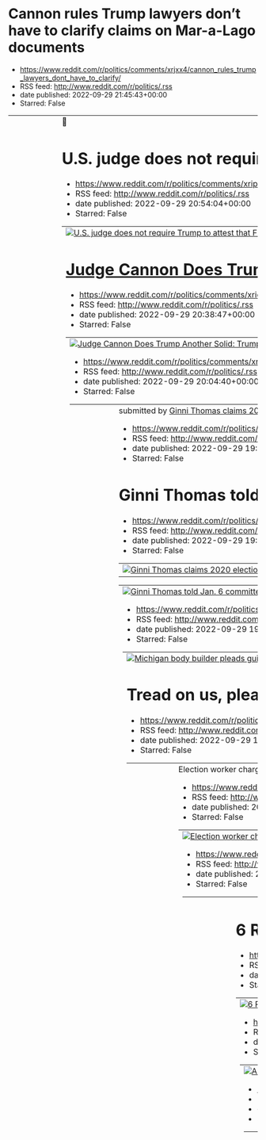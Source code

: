 # Cannon rules Trump lawyers don’t have to clarify claims on Mar-a-Lago documents
 - https://www.reddit.com/r/politics/comments/xrjxx4/cannon_rules_trump_lawyers_dont_have_to_clarify/
 - RSS feed: http://www.reddit.com/r/politics/.rss
 - date published: 2022-09-29 21:45:43+00:00
 - Starred: False

<table> <tr><td> <a href="https://www.reddit.com/r/politics/comments/xrjxx4/cannon_rules_trump_lawyers_dont_have_to_clarify/"> <img alt="Cannon rules Trump lawyers don’t have to clarify claims on Mar-a-Lago documents" src="https://external-preview.redd.it/yq70ktQcns-Bt4OJi26tAOoP3BSIsuyyawNn9pTeSII.jpg?width=640&amp;crop=smart&amp;auto=webp&amp;s=d6cd0b13cd194a2388068d497b022931d284d313" title="Cannon rules Trump lawyers don’t have to clarify claims on Mar-a-Lago documents" /> </a> </td><td> &#3

# U.S. judge does not require Trump to attest that FBI's list of seized records is accurate
 - https://www.reddit.com/r/politics/comments/xripun/us_judge_does_not_require_trump_to_attest_that/
 - RSS feed: http://www.reddit.com/r/politics/.rss
 - date published: 2022-09-29 20:54:04+00:00
 - Starred: False

<table> <tr><td> <a href="https://www.reddit.com/r/politics/comments/xripun/us_judge_does_not_require_trump_to_attest_that/"> <img alt="U.S. judge does not require Trump to attest that FBI's list of seized records is accurate" src="https://external-preview.redd.it/Wp72yIKUYFtfKrN50JS6Vmk_JxiPYm_EezEk_1LR3_Q.jpg?width=640&amp;crop=smart&amp;auto=webp&amp;s=c10c2f1d28bc2c534354f2133d9b8738d595a090" title="U.S. judge does not require Trump to attest that FBI's list of seized records is accurate" />

# Judge Cannon Does Trump Another Solid: Trump will no longer have to say whether he really believes that the FBI planted evidence.
 - https://www.reddit.com/r/politics/comments/xrid4o/judge_cannon_does_trump_another_solid_trump_will/
 - RSS feed: http://www.reddit.com/r/politics/.rss
 - date published: 2022-09-29 20:38:47+00:00
 - Starred: False

<table> <tr><td> <a href="https://www.reddit.com/r/politics/comments/xrid4o/judge_cannon_does_trump_another_solid_trump_will/"> <img alt="Judge Cannon Does Trump Another Solid: Trump will no longer have to say whether he really believes that the FBI planted evidence." src="https://external-preview.redd.it/FhFJLHDyekWe2jhMy0Ey7HGAoNdc1VwFLw-Q3ENPwRg.jpg?width=640&amp;crop=smart&amp;auto=webp&amp;s=bcdbfe408b6f3fb22f22736880d4f14729e99772" title="Judge Cannon Does Trump Another Solid: Trump will n

# Biden says U.S. will never recognize Russian claims on Ukraine
 - https://www.reddit.com/r/politics/comments/xrhkio/biden_says_us_will_never_recognize_russian_claims/
 - RSS feed: http://www.reddit.com/r/politics/.rss
 - date published: 2022-09-29 20:04:40+00:00
 - Starred: False

<table> <tr><td> <a href="https://www.reddit.com/r/politics/comments/xrhkio/biden_says_us_will_never_recognize_russian_claims/"> <img alt="Biden says U.S. will never recognize Russian claims on Ukraine" src="https://external-preview.redd.it/i3b1uxwOvWl8SOwbp8yAC_7WbRQ74kyX4KmGGDLcYNc.jpg?width=640&amp;crop=smart&amp;auto=webp&amp;s=05633f3cc777c15c9a3f5537955241b7bb1f9cf3" title="Biden says U.S. will never recognize Russian claims on Ukraine" /> </a> </td><td> &#32; submitted by &#32; <a href="h

# Ginni Thomas claims 2020 election was stolen in meeting with House Jan. 6 committee
 - https://www.reddit.com/r/politics/comments/xrh8uj/ginni_thomas_claims_2020_election_was_stolen_in/
 - RSS feed: http://www.reddit.com/r/politics/.rss
 - date published: 2022-09-29 19:50:51+00:00
 - Starred: False

<table> <tr><td> <a href="https://www.reddit.com/r/politics/comments/xrh8uj/ginni_thomas_claims_2020_election_was_stolen_in/"> <img alt="Ginni Thomas claims 2020 election was stolen in meeting with House Jan. 6 committee" src="https://external-preview.redd.it/fo-txRw3CXUI4Gqo_QicwdVPrRPx_-cKwaA76h8_7sk.jpg?width=640&amp;crop=smart&amp;auto=webp&amp;s=3f3e738f898b023ee64eaeb5affb6f70c35932a4" title="Ginni Thomas claims 2020 election was stolen in meeting with House Jan. 6 committee" /> </a> </td>

# Ginni Thomas told Jan. 6 committee she still believes the election was stolen, chair says
 - https://www.reddit.com/r/politics/comments/xrgo6k/ginni_thomas_told_jan_6_committee_she_still/
 - RSS feed: http://www.reddit.com/r/politics/.rss
 - date published: 2022-09-29 19:27:11+00:00
 - Starred: False

<table> <tr><td> <a href="https://www.reddit.com/r/politics/comments/xrgo6k/ginni_thomas_told_jan_6_committee_she_still/"> <img alt="Ginni Thomas told Jan. 6 committee she still believes the election was stolen, chair says" src="https://external-preview.redd.it/TkWEweMh3V6cfIvClQWan0pGHzLdNtNDvPefXysYFcY.jpg?width=640&amp;crop=smart&amp;auto=webp&amp;s=ddea0d8b077ec24fdfa656863bed07823557cb80" title="Ginni Thomas told Jan. 6 committee she still believes the election was stolen, chair says" /> </

# Michigan body builder pleads guilty to assaulting officers during Jan. 6 insurrection
 - https://www.reddit.com/r/politics/comments/xrg449/michigan_body_builder_pleads_guilty_to_assaulting/
 - RSS feed: http://www.reddit.com/r/politics/.rss
 - date published: 2022-09-29 19:04:16+00:00
 - Starred: False

<table> <tr><td> <a href="https://www.reddit.com/r/politics/comments/xrg449/michigan_body_builder_pleads_guilty_to_assaulting/"> <img alt="Michigan body builder pleads guilty to assaulting officers during Jan. 6 insurrection" src="https://external-preview.redd.it/hEMcoXFt7wdiUCv3PRSJgJVt8wsbGxbJQSjCpQUwoaA.jpg?width=320&amp;crop=smart&amp;auto=webp&amp;s=358c26ca8781c30f042cedc01cdeeb53950170c4" title="Michigan body builder pleads guilty to assaulting officers during Jan. 6 insurrection" /> </a>

# Tread on us, please. Florida needs a new socialism-friendly slogan after Hurricane Ian
 - https://www.reddit.com/r/politics/comments/xrfb8r/tread_on_us_please_florida_needs_a_new/
 - RSS feed: http://www.reddit.com/r/politics/.rss
 - date published: 2022-09-29 18:31:20+00:00
 - Starred: False

<table> <tr><td> <a href="https://www.reddit.com/r/politics/comments/xrfb8r/tread_on_us_please_florida_needs_a_new/"> <img alt="Tread on us, please. Florida needs a new socialism-friendly slogan after Hurricane Ian" src="https://external-preview.redd.it/s_GblZi8h-BhJYjZfmKyZxGnBt6qVjHeljf3E8KDoGw.jpg?width=640&amp;crop=smart&amp;auto=webp&amp;s=8f3452a2451db2e0ed2362e9626ad14cad50523e" title="Tread on us, please. Florida needs a new socialism-friendly slogan after Hurricane Ian" /> </a> </td><td

# Election worker charged with crimes tied to Aug. 2 primary after being caught sticking USB flash drive into poll book
 - https://www.reddit.com/r/politics/comments/xrf710/election_worker_charged_with_crimes_tied_to_aug_2/
 - RSS feed: http://www.reddit.com/r/politics/.rss
 - date published: 2022-09-29 18:26:44+00:00
 - Starred: False

<table> <tr><td> <a href="https://www.reddit.com/r/politics/comments/xrf710/election_worker_charged_with_crimes_tied_to_aug_2/"> <img alt="Election worker charged with crimes tied to Aug. 2 primary after being caught sticking USB flash drive into poll book" src="https://external-preview.redd.it/JdU9pNqDupOYHHuQd26ZMFsS78mzkRUbUMosdVOQiFA.jpg?width=640&amp;crop=smart&amp;auto=webp&amp;s=caab9dd3e54ba7eec344590d48e33c56a4377040" title="Election worker charged with crimes tied to Aug. 2 primary aft

# Thousands of Virginia students walk out in protest at governor’s trans proposals
 - https://www.reddit.com/r/politics/comments/xrerur/thousands_of_virginia_students_walk_out_in/
 - RSS feed: http://www.reddit.com/r/politics/.rss
 - date published: 2022-09-29 18:09:57+00:00
 - Starred: False

<table> <tr><td> <a href="https://www.reddit.com/r/politics/comments/xrerur/thousands_of_virginia_students_walk_out_in/"> <img alt="Thousands of Virginia students walk out in protest at governor’s trans proposals" src="https://external-preview.redd.it/lXA5AJksbAi4hMwpYd6prjJAUWTATHeDmRdsyPNYtj8.jpg?width=640&amp;crop=smart&amp;auto=webp&amp;s=6371492b482358bf1b76fb1fa962d22cdf6ea3d5" title="Thousands of Virginia students walk out in protest at governor’s trans proposals" /> </a> </td><td> &#32; 

# 6 Republican states are suing the Biden administration over student loan relief calling it 'economically unwise and downright unfair'
 - https://www.reddit.com/r/politics/comments/xre6n7/6_republican_states_are_suing_the_biden/
 - RSS feed: http://www.reddit.com/r/politics/.rss
 - date published: 2022-09-29 17:46:25+00:00
 - Starred: False

<table> <tr><td> <a href="https://www.reddit.com/r/politics/comments/xre6n7/6_republican_states_are_suing_the_biden/"> <img alt="6 Republican states are suing the Biden administration over student loan relief calling it 'economically unwise and downright unfair'" src="https://external-preview.redd.it/JHVbY_RWmjmzTSUIH1FmZiT-pUeRIDOxo4U_EueM_0E.jpg?width=640&amp;crop=smart&amp;auto=webp&amp;s=237ab3415445862186620f2d38d20e251a02615e" title="6 Republican states are suing the Biden administration o

# As Hurricane Ian ravages Florida, don't forget: Ron DeSantis leads the GOP war on green energy
 - https://www.reddit.com/r/politics/comments/xrddsr/as_hurricane_ian_ravages_florida_dont_forget_ron/
 - RSS feed: http://www.reddit.com/r/politics/.rss
 - date published: 2022-09-29 17:14:08+00:00
 - Starred: False

<table> <tr><td> <a href="https://www.reddit.com/r/politics/comments/xrddsr/as_hurricane_ian_ravages_florida_dont_forget_ron/"> <img alt="As Hurricane Ian ravages Florida, don't forget: Ron DeSantis leads the GOP war on green energy" src="https://external-preview.redd.it/tE1IVHmIAERLlC0cdCO1q6wWCSVaK5RvrFkU-YIY7hY.jpg?width=640&amp;crop=smart&amp;auto=webp&amp;s=4db465f84f5904f2bf8a27937800194345fa829a" title="As Hurricane Ian ravages Florida, don't forget: Ron DeSantis leads the GOP war on gree

# Virginia Thomas appears for interview with Jan. 6 panel
 - https://www.reddit.com/r/politics/comments/xrch1h/virginia_thomas_appears_for_interview_with_jan_6/
 - RSS feed: http://www.reddit.com/r/politics/.rss
 - date published: 2022-09-29 16:37:48+00:00
 - Starred: False

<table> <tr><td> <a href="https://www.reddit.com/r/politics/comments/xrch1h/virginia_thomas_appears_for_interview_with_jan_6/"> <img alt="Virginia Thomas appears for interview with Jan. 6 panel" src="https://external-preview.redd.it/qq6VyKLhiHhH6WKqiu2x3-40dKVu-uw_PW9qe7CP568.jpg?width=640&amp;crop=smart&amp;auto=webp&amp;s=043a1ed7a36dcba0b35f2b98bb430953452dd596" title="Virginia Thomas appears for interview with Jan. 6 panel" /> </a> </td><td> &#32; submitted by &#32; <a href="https://www.redd

# Wife of Supreme Court justice meets with U.S. Capitol riot committee
 - https://www.reddit.com/r/politics/comments/xrbxe3/wife_of_supreme_court_justice_meets_with_us/
 - RSS feed: http://www.reddit.com/r/politics/.rss
 - date published: 2022-09-29 16:15:55+00:00
 - Starred: False

<table> <tr><td> <a href="https://www.reddit.com/r/politics/comments/xrbxe3/wife_of_supreme_court_justice_meets_with_us/"> <img alt="Wife of Supreme Court justice meets with U.S. Capitol riot committee" src="https://external-preview.redd.it/yn0p3SVcVsPyXGHTkA34V5DbzguxbLJ-pXtLAbvWK4k.jpg?width=640&amp;crop=smart&amp;auto=webp&amp;s=c88b657bc1d9c677f50e6e76166285ca16849370" title="Wife of Supreme Court justice meets with U.S. Capitol riot committee" /> </a> </td><td> &#32; submitted by &#32; <a h

# GOP states sue Biden administration over student loan plan
 - https://www.reddit.com/r/politics/comments/xrbwfu/gop_states_sue_biden_administration_over_student/
 - RSS feed: http://www.reddit.com/r/politics/.rss
 - date published: 2022-09-29 16:14:56+00:00
 - Starred: False

<table> <tr><td> <a href="https://www.reddit.com/r/politics/comments/xrbwfu/gop_states_sue_biden_administration_over_student/"> <img alt="GOP states sue Biden administration over student loan plan" src="https://external-preview.redd.it/mUWr9UKCAIKI10TRXCMJdTrLWGKMz8ooxoh2clr2JBg.jpg?width=640&amp;crop=smart&amp;auto=webp&amp;s=9f9eb4c7b83fa263e551c45792cd7297a51b1d5c" title="GOP states sue Biden administration over student loan plan" /> </a> </td><td> &#32; submitted by &#32; <a href="https://ww

# Marjorie Taylor Greene calls Biden a ‘mob boss’ for helping Ukraine resist Putin’s invasion
 - https://www.reddit.com/r/politics/comments/xrazkn/marjorie_taylor_greene_calls_biden_a_mob_boss_for/
 - RSS feed: http://www.reddit.com/r/politics/.rss
 - date published: 2022-09-29 15:37:55+00:00
 - Starred: False

<table> <tr><td> <a href="https://www.reddit.com/r/politics/comments/xrazkn/marjorie_taylor_greene_calls_biden_a_mob_boss_for/"> <img alt="Marjorie Taylor Greene calls Biden a ‘mob boss’ for helping Ukraine resist Putin’s invasion" src="https://external-preview.redd.it/iXqqfd4n5WQOJUsSup41KqGI5bWUVW5L17IBnuvDX4w.jpg?width=640&amp;crop=smart&amp;auto=webp&amp;s=5b41b21825b09fb45a560f6408831730c86e9375" title="Marjorie Taylor Greene calls Biden a ‘mob boss’ for helping Ukraine resist Putin’s invas

# Ginni Thomas, wife of Supreme Court justice, to testify before Jan. 6 panel Thursday
 - https://www.reddit.com/r/politics/comments/xraz26/ginni_thomas_wife_of_supreme_court_justice_to/
 - RSS feed: http://www.reddit.com/r/politics/.rss
 - date published: 2022-09-29 15:37:17+00:00
 - Starred: False

<table> <tr><td> <a href="https://www.reddit.com/r/politics/comments/xraz26/ginni_thomas_wife_of_supreme_court_justice_to/"> <img alt="Ginni Thomas, wife of Supreme Court justice, to testify before Jan. 6 panel Thursday" src="https://external-preview.redd.it/CPdlcHgprXV6AaAi3F2EMv51eCJcVYpmZyomUAiNftE.jpg?width=640&amp;crop=smart&amp;auto=webp&amp;s=a57dbd4e4f91a361d032654059b6cc115aed929e" title="Ginni Thomas, wife of Supreme Court justice, to testify before Jan. 6 panel Thursday" /> </a> </td>

# Bus of senior citizens pursued on Cape Cod by National Guard member who thought they were migrants
 - https://www.reddit.com/r/politics/comments/xrat5z/bus_of_senior_citizens_pursued_on_cape_cod_by/
 - RSS feed: http://www.reddit.com/r/politics/.rss
 - date published: 2022-09-29 15:30:38+00:00
 - Starred: False

<table> <tr><td> <a href="https://www.reddit.com/r/politics/comments/xrat5z/bus_of_senior_citizens_pursued_on_cape_cod_by/"> <img alt="Bus of senior citizens pursued on Cape Cod by National Guard member who thought they were migrants" src="https://external-preview.redd.it/kXMkc9YS-u3NFnpLc1mJ1qRDm14GMsghxrnlIqz9dO0.jpg?width=640&amp;crop=smart&amp;auto=webp&amp;s=fc250eaf0fdaa29a7184be9bc175887c5af8121b" title="Bus of senior citizens pursued on Cape Cod by National Guard member who thought they 

# Massachusetts lawmakers urge Buttigieg to investigate DeSantis migrant flights
 - https://www.reddit.com/r/politics/comments/xrag7a/massachusetts_lawmakers_urge_buttigieg_to/
 - RSS feed: http://www.reddit.com/r/politics/.rss
 - date published: 2022-09-29 15:16:30+00:00
 - Starred: False

<table> <tr><td> <a href="https://www.reddit.com/r/politics/comments/xrag7a/massachusetts_lawmakers_urge_buttigieg_to/"> <img alt="Massachusetts lawmakers urge Buttigieg to investigate DeSantis migrant flights" src="https://external-preview.redd.it/N0LNTJwHwfBDA-uiGQxn9HwBdqQUzu27c16k5JhnCDg.jpg?width=640&amp;crop=smart&amp;auto=webp&amp;s=43096145b2a02a9fd248d154846c291a1a57ea63" title="Massachusetts lawmakers urge Buttigieg to investigate DeSantis migrant flights" /> </a> </td><td> &#32; submi

# Trump-Backed Attorney General Candidate Wants To Stop Contraception From Entering The State
 - https://www.reddit.com/r/politics/comments/xra0zq/trumpbacked_attorney_general_candidate_wants_to/
 - RSS feed: http://www.reddit.com/r/politics/.rss
 - date published: 2022-09-29 14:59:50+00:00
 - Starred: False

<table> <tr><td> <a href="https://www.reddit.com/r/politics/comments/xra0zq/trumpbacked_attorney_general_candidate_wants_to/"> <img alt="Trump-Backed Attorney General Candidate Wants To Stop Contraception From Entering The State" src="https://external-preview.redd.it/JYm0gVHkQ02Iu77E7mY1FiajOKPDJLi8SmEqQN72rIA.jpg?width=640&amp;crop=smart&amp;auto=webp&amp;s=24a7c3c07270d35dbca43d84a99614e17e56a0c1" title="Trump-Backed Attorney General Candidate Wants To Stop Contraception From Entering The Stat

# Trump Lawyers Reveal Nearly 200,000 Pages Of Documents Were Seized by FBI
 - https://www.reddit.com/r/politics/comments/xr9g66/trump_lawyers_reveal_nearly_200000_pages_of/
 - RSS feed: http://www.reddit.com/r/politics/.rss
 - date published: 2022-09-29 14:35:30+00:00
 - Starred: False

<table> <tr><td> <a href="https://www.reddit.com/r/politics/comments/xr9g66/trump_lawyers_reveal_nearly_200000_pages_of/"> <img alt="Trump Lawyers Reveal Nearly 200,000 Pages Of Documents Were Seized by FBI" src="https://external-preview.redd.it/4-o3Jia3KVXJx4ioEwe0dXzDURVvuoCzTZkWhJqe5ms.jpg?width=640&amp;crop=smart&amp;auto=webp&amp;s=f304c63c29ce4c5ae264189cae91f0246f54e0fe" title="Trump Lawyers Reveal Nearly 200,000 Pages Of Documents Were Seized by FBI" /> </a> </td><td> &#32; submitted by 

# Most Latinos Say Democrats Care About Them and Work Hard for Their Vote, Far Fewer Say So of GOP
 - https://www.reddit.com/r/politics/comments/xr9d50/most_latinos_say_democrats_care_about_them_and/
 - RSS feed: http://www.reddit.com/r/politics/.rss
 - date published: 2022-09-29 14:31:53+00:00
 - Starred: False

<table> <tr><td> <a href="https://www.reddit.com/r/politics/comments/xr9d50/most_latinos_say_democrats_care_about_them_and/"> <img alt="Most Latinos Say Democrats Care About Them and Work Hard for Their Vote, Far Fewer Say So of GOP" src="https://external-preview.redd.it/SCiVIMYcaHodOTlMxrv2DvnanxZ_16wx7aZu4wh4-NA.jpg?width=640&amp;crop=smart&amp;auto=webp&amp;s=0295c097cfa7c0584c226c4870e8cd0472eaff12" title="Most Latinos Say Democrats Care About Them and Work Hard for Their Vote, Far Fewer Say

# Alito on SCOTUS critics: 'questioning our integrity crosses an important line'
 - https://www.reddit.com/r/politics/comments/xr8fer/alito_on_scotus_critics_questioning_our_integrity/
 - RSS feed: http://www.reddit.com/r/politics/.rss
 - date published: 2022-09-29 13:52:08+00:00
 - Starred: False

<table> <tr><td> <a href="https://www.reddit.com/r/politics/comments/xr8fer/alito_on_scotus_critics_questioning_our_integrity/"> <img alt="Alito on SCOTUS critics: 'questioning our integrity crosses an important line'" src="https://external-preview.redd.it/XQBL7972qq_vniGaWAW-msKjQx2DrscUNyRF44ReHE8.jpg?width=640&amp;crop=smart&amp;auto=webp&amp;s=743b8542fc581a48bcb4c093b0308587d9c55670" title="Alito on SCOTUS critics: 'questioning our integrity crosses an important line'" /> </a> </td><td> &#3

# Clarence Thomas failing to note wife Ginni's $680k side income resurfaces
 - https://www.reddit.com/r/politics/comments/xr8cy2/clarence_thomas_failing_to_note_wife_ginnis_680k/
 - RSS feed: http://www.reddit.com/r/politics/.rss
 - date published: 2022-09-29 13:49:04+00:00
 - Starred: False

<table> <tr><td> <a href="https://www.reddit.com/r/politics/comments/xr8cy2/clarence_thomas_failing_to_note_wife_ginnis_680k/"> <img alt="Clarence Thomas failing to note wife Ginni's $680k side income resurfaces" src="https://external-preview.redd.it/xEqpyBDIzL9UZtPgkaM0UD0Aq2Hb2yvAAR6AGaqH5Wk.jpg?width=640&amp;crop=smart&amp;auto=webp&amp;s=6049c295b2bb46ca954ca1f5897e5a4aacd8117c" title="Clarence Thomas failing to note wife Ginni's $680k side income resurfaces" /> </a> </td><td> &#32; submitte

# Marjorie Taylor Greene’s Husband Files for Divorce After 27 Years
 - https://www.reddit.com/r/politics/comments/xr84vs/marjorie_taylor_greenes_husband_files_for_divorce/
 - RSS feed: http://www.reddit.com/r/politics/.rss
 - date published: 2022-09-29 13:39:21+00:00
 - Starred: False

<table> <tr><td> <a href="https://www.reddit.com/r/politics/comments/xr84vs/marjorie_taylor_greenes_husband_files_for_divorce/"> <img alt="Marjorie Taylor Greene’s Husband Files for Divorce After 27 Years" src="https://external-preview.redd.it/68jOZ7arYvGvSo3FCaFYjRS4KP895TBbnyzLX0dGPlE.jpg?width=640&amp;crop=smart&amp;auto=webp&amp;s=03848326c06c685470a5c70243adaebbf203c33c" title="Marjorie Taylor Greene’s Husband Files for Divorce After 27 Years" /> </a> </td><td> &#32; submitted by &#32; <a h

# Supreme Court, dogged by questions of legitimacy, is ready to resume
 - https://www.reddit.com/r/politics/comments/xr7yn5/supreme_court_dogged_by_questions_of_legitimacy/
 - RSS feed: http://www.reddit.com/r/politics/.rss
 - date published: 2022-09-29 13:31:53+00:00
 - Starred: False

<table> <tr><td> <a href="https://www.reddit.com/r/politics/comments/xr7yn5/supreme_court_dogged_by_questions_of_legitimacy/"> <img alt="Supreme Court, dogged by questions of legitimacy, is ready to resume" src="https://external-preview.redd.it/d__XthiLKcWlUSfROUM7no6S3GEF2vR-rPN-ErjYAlI.jpg?width=640&amp;crop=smart&amp;auto=webp&amp;s=b683351846c0a73fe743f4a79f98e3a52ea792fa" title="Supreme Court, dogged by questions of legitimacy, is ready to resume" /> </a> </td><td> &#32; submitted by &#32; 

# A Party Built Entirely on Lies | From spreading election misinformation to investigating the parents of transgender kids for child abuse, the Texas GOP doesn't merit even a lone star.
 - https://www.reddit.com/r/politics/comments/xr7t6u/a_party_built_entirely_on_lies_from_spreading/
 - RSS feed: http://www.reddit.com/r/politics/.rss
 - date published: 2022-09-29 13:25:24+00:00
 - Starred: False

<table> <tr><td> <a href="https://www.reddit.com/r/politics/comments/xr7t6u/a_party_built_entirely_on_lies_from_spreading/"> <img alt="A Party Built Entirely on Lies | From spreading election misinformation to investigating the parents of transgender kids for child abuse, the Texas GOP doesn't merit even a lone star." src="https://external-preview.redd.it/Gbo4OX3GJAE_D0D3FZ7uenH8yWi8iJixh900NYMJW9k.jpg?width=640&amp;crop=smart&amp;auto=webp&amp;s=e765ee7c0a41ac5020735fecc22ae0da8115c74f" title="

# Trump's pick for governor in Michigan is left to fend for herself as money dries up
 - https://www.reddit.com/r/politics/comments/xr7nyz/trumps_pick_for_governor_in_michigan_is_left_to/
 - RSS feed: http://www.reddit.com/r/politics/.rss
 - date published: 2022-09-29 13:18:59+00:00
 - Starred: False

<table> <tr><td> <a href="https://www.reddit.com/r/politics/comments/xr7nyz/trumps_pick_for_governor_in_michigan_is_left_to/"> <img alt="Trump's pick for governor in Michigan is left to fend for herself as money dries up" src="https://external-preview.redd.it/SfGeEbJ2fDXzCL3Ti1t8TuUlx62H3TXhbms76jY4xZQ.jpg?width=640&amp;crop=smart&amp;auto=webp&amp;s=f60732a96e1f46e23edabdaf9ca52bb1cb9e236a" title="Trump's pick for governor in Michigan is left to fend for herself as money dries up" /> </a> </td>

# Biden approves disaster declaration for Florida
 - https://www.reddit.com/r/politics/comments/xr73m5/biden_approves_disaster_declaration_for_florida/
 - RSS feed: http://www.reddit.com/r/politics/.rss
 - date published: 2022-09-29 12:53:46+00:00
 - Starred: False

<table> <tr><td> <a href="https://www.reddit.com/r/politics/comments/xr73m5/biden_approves_disaster_declaration_for_florida/"> <img alt="Biden approves disaster declaration for Florida" src="https://external-preview.redd.it/YKPd6Yzb7CIaIn1Wn7Q4P6lyNmz6AajBvH0JtO2LUZU.jpg?width=640&amp;crop=smart&amp;auto=webp&amp;s=1610c60aeab112605c9e7d7342256487f630186c" title="Biden approves disaster declaration for Florida" /> </a> </td><td> &#32; submitted by &#32; <a href="https://www.reddit.com/user/avina

# Supreme Court trust at record low: Gallup
 - https://www.reddit.com/r/politics/comments/xr6sfl/supreme_court_trust_at_record_low_gallup/
 - RSS feed: http://www.reddit.com/r/politics/.rss
 - date published: 2022-09-29 12:39:03+00:00
 - Starred: False

<table> <tr><td> <a href="https://www.reddit.com/r/politics/comments/xr6sfl/supreme_court_trust_at_record_low_gallup/"> <img alt="Supreme Court trust at record low: Gallup" src="https://external-preview.redd.it/G-PP96Oic8oMdvvT1lC8ptYZGAOMhMhEYXHSSdCjXdE.jpg?width=640&amp;crop=smart&amp;auto=webp&amp;s=69083a6b91f315e18fcb5ca80e49f4e3d5797cb6" title="Supreme Court trust at record low: Gallup" /> </a> </td><td> &#32; submitted by &#32; <a href="https://www.reddit.com/user/e-r_bridge"> /u/e-r_brid

# AOC rival Tina Forte brags that she was banned from granddaughter’s school
 - https://www.reddit.com/r/politics/comments/xr6pwu/aoc_rival_tina_forte_brags_that_she_was_banned/
 - RSS feed: http://www.reddit.com/r/politics/.rss
 - date published: 2022-09-29 12:35:41+00:00
 - Starred: False

<table> <tr><td> <a href="https://www.reddit.com/r/politics/comments/xr6pwu/aoc_rival_tina_forte_brags_that_she_was_banned/"> <img alt="AOC rival Tina Forte brags that she was banned from granddaughter’s school" src="https://external-preview.redd.it/sjGTECfDch5dmOnIFo1WR1iVeqdOswNz8HyOLroTq6A.jpg?width=640&amp;crop=smart&amp;auto=webp&amp;s=bbea5aa35147189583dd5b32e8ea0e087d4c2cf8" title="AOC rival Tina Forte brags that she was banned from granddaughter’s school" /> </a> </td><td> &#32; submitte

# Marjorie Taylor Greene mocked for hog hunting contest as she’s seen slaying animals from chopper with rifle
 - https://www.reddit.com/r/politics/comments/xr6fl0/marjorie_taylor_greene_mocked_for_hog_hunting/
 - RSS feed: http://www.reddit.com/r/politics/.rss
 - date published: 2022-09-29 12:21:49+00:00
 - Starred: False

<table> <tr><td> <a href="https://www.reddit.com/r/politics/comments/xr6fl0/marjorie_taylor_greene_mocked_for_hog_hunting/"> <img alt="Marjorie Taylor Greene mocked for hog hunting contest as she’s seen slaying animals from chopper with rifle" src="https://external-preview.redd.it/YQDhOt1RDrUtqtpVdfxM2Ue6slijXnWpiw6v4Fn2v9Q.jpg?width=640&amp;crop=smart&amp;auto=webp&amp;s=27e585f2d5bda5562bec4c25c139e669f8263a2b" title="Marjorie Taylor Greene mocked for hog hunting contest as she’s seen slaying 

# President Biden warned oil companies not to 'gouge' gasoline prices on the back of Hurricane Ian
 - https://www.reddit.com/r/politics/comments/xr5s68/president_biden_warned_oil_companies_not_to_gouge/
 - RSS feed: http://www.reddit.com/r/politics/.rss
 - date published: 2022-09-29 11:50:39+00:00
 - Starred: False

<table> <tr><td> <a href="https://www.reddit.com/r/politics/comments/xr5s68/president_biden_warned_oil_companies_not_to_gouge/"> <img alt="President Biden warned oil companies not to 'gouge' gasoline prices on the back of Hurricane Ian" src="https://external-preview.redd.it/PMZVYK2edE8Od5w0FWfrBbqXpTw-6oZr49wL8OZL2XQ.jpg?width=640&amp;crop=smart&amp;auto=webp&amp;s=225597d9ab1924052c633673908cb83732a608fd" title="President Biden warned oil companies not to 'gouge' gasoline prices on the back of 

# Kristi Noem used state planes for personal trips, including one to attend her son's prom
 - https://www.reddit.com/r/politics/comments/xr53hs/kristi_noem_used_state_planes_for_personal_trips/
 - RSS feed: http://www.reddit.com/r/politics/.rss
 - date published: 2022-09-29 11:16:06+00:00
 - Starred: False

<table> <tr><td> <a href="https://www.reddit.com/r/politics/comments/xr53hs/kristi_noem_used_state_planes_for_personal_trips/"> <img alt="Kristi Noem used state planes for personal trips, including one to attend her son's prom" src="https://external-preview.redd.it/NnHhiCSk440MCmv5oM9HGWO8CA3D-YfxpoDK7bSsVT4.jpg?width=640&amp;crop=smart&amp;auto=webp&amp;s=f784ad574eee395b6458bd17fca899ecac229b00" title="Kristi Noem used state planes for personal trips, including one to attend her son's prom" />

# Trump pushing back on special master’s request for him to declare in court whether DOJ inventory is accurate
 - https://www.reddit.com/r/politics/comments/xr51nc/trump_pushing_back_on_special_masters_request_for/
 - RSS feed: http://www.reddit.com/r/politics/.rss
 - date published: 2022-09-29 11:13:28+00:00
 - Starred: False

<table> <tr><td> <a href="https://www.reddit.com/r/politics/comments/xr51nc/trump_pushing_back_on_special_masters_request_for/"> <img alt="Trump pushing back on special master’s request for him to declare in court whether DOJ inventory is accurate" src="https://external-preview.redd.it/2F42XTv116XoNNXx2BcWPdvAD0m2mYbrYcNlByNdmVk.jpg?width=640&amp;crop=smart&amp;auto=webp&amp;s=4ddc2fb506ea32e7d3eaa7f9bc13d142241dfec6" title="Trump pushing back on special master’s request for him to declare in co

# Trump-McConnell feud takes new turn with Electoral Count Act
 - https://www.reddit.com/r/politics/comments/xr4zbk/trumpmcconnell_feud_takes_new_turn_with_electoral/
 - RSS feed: http://www.reddit.com/r/politics/.rss
 - date published: 2022-09-29 11:09:56+00:00
 - Starred: False

<table> <tr><td> <a href="https://www.reddit.com/r/politics/comments/xr4zbk/trumpmcconnell_feud_takes_new_turn_with_electoral/"> <img alt="Trump-McConnell feud takes new turn with Electoral Count Act" src="https://external-preview.redd.it/K972vDffsF9V6TFgvEk3xEHAl6OcQWEqlCTPQ6ue58s.jpg?width=640&amp;crop=smart&amp;auto=webp&amp;s=2e73fad5215009aef0c78c8f305f8c206d9d01f9" title="Trump-McConnell feud takes new turn with Electoral Count Act" /> </a> </td><td> &#32; submitted by &#32; <a href="https

# Rep. Matt Gaetz Admits To Absurd GOP Priority If They Win Back House
 - https://www.reddit.com/r/politics/comments/xr4ec5/rep_matt_gaetz_admits_to_absurd_gop_priority_if/
 - RSS feed: http://www.reddit.com/r/politics/.rss
 - date published: 2022-09-29 10:37:53+00:00
 - Starred: False

<table> <tr><td> <a href="https://www.reddit.com/r/politics/comments/xr4ec5/rep_matt_gaetz_admits_to_absurd_gop_priority_if/"> <img alt="Rep. Matt Gaetz Admits To Absurd GOP Priority If They Win Back House" src="https://external-preview.redd.it/ux5mnsiFFDeRTTK36PGN6SqIHkbxtKDmY9tGd4wIvVE.jpg?width=640&amp;crop=smart&amp;auto=webp&amp;s=5f4bd8669b58f98f5204c86c376777f5f67a1678" title="Rep. Matt Gaetz Admits To Absurd GOP Priority If They Win Back House" /> </a> </td><td> &#32; submitted by &#32; 

# Ken Paxton’s office knew he’d be subpoenaed before he fled his home to avoid being served, emails show
 - https://www.reddit.com/r/politics/comments/xr48fq/ken_paxtons_office_knew_hed_be_subpoenaed_before/
 - RSS feed: http://www.reddit.com/r/politics/.rss
 - date published: 2022-09-29 10:28:31+00:00
 - Starred: False

<table> <tr><td> <a href="https://www.reddit.com/r/politics/comments/xr48fq/ken_paxtons_office_knew_hed_be_subpoenaed_before/"> <img alt="Ken Paxton’s office knew he’d be subpoenaed before he fled his home to avoid being served, emails show" src="https://external-preview.redd.it/lLy-Kq0FxL3QOs76gvOaarcV_ACQj_yUqUUO4N-YN1k.jpg?width=640&amp;crop=smart&amp;auto=webp&amp;s=40325f9e9b9d2f04b699e3257f957eb5df763123" title="Ken Paxton’s office knew he’d be subpoenaed before he fled his home to avoid b

# Ohio GOP candidate J.R. Majewski was demoted from military rank for drunk driving on a US airbase in Japan
 - https://www.reddit.com/r/politics/comments/xqxqlc/ohio_gop_candidate_jr_majewski_was_demoted_from/
 - RSS feed: http://www.reddit.com/r/politics/.rss
 - date published: 2022-09-29 04:03:08+00:00
 - Starred: False

<table> <tr><td> <a href="https://www.reddit.com/r/politics/comments/xqxqlc/ohio_gop_candidate_jr_majewski_was_demoted_from/"> <img alt="Ohio GOP candidate J.R. Majewski was demoted from military rank for drunk driving on a US airbase in Japan" src="https://external-preview.redd.it/lPvLe-pAMIca4tu-UX5ehTfn_-QE5BPwoz92_FRuP9U.jpg?width=640&amp;crop=smart&amp;auto=webp&amp;s=dfcd50cf8d41bab6b23d0caff45a4147c56d04c4" title="Ohio GOP candidate J.R. Majewski was demoted from military rank for drunk d

# Trump objects to verifying list of property seized from Florida estate - court filing
 - https://www.reddit.com/r/politics/comments/xqxmy0/trump_objects_to_verifying_list_of_property/
 - RSS feed: http://www.reddit.com/r/politics/.rss
 - date published: 2022-09-29 03:58:13+00:00
 - Starred: False

<table> <tr><td> <a href="https://www.reddit.com/r/politics/comments/xqxmy0/trump_objects_to_verifying_list_of_property/"> <img alt="Trump objects to verifying list of property seized from Florida estate - court filing" src="https://external-preview.redd.it/W2Sz44dRn0elzISmtbXUgHhUPhWWS19ajWg8ukeBSHA.jpg?width=640&amp;crop=smart&amp;auto=webp&amp;s=2127bbeadadd0d9f1876681c21308163efbb4cea" title="Trump objects to verifying list of property seized from Florida estate - court filing" /> </a> </td>

# Biden administration lays out strategy to end hunger in the U.S.
 - https://www.reddit.com/r/politics/comments/xqv0rv/biden_administration_lays_out_strategy_to_end/
 - RSS feed: http://www.reddit.com/r/politics/.rss
 - date published: 2022-09-29 01:51:56+00:00
 - Starred: False

<table> <tr><td> <a href="https://www.reddit.com/r/politics/comments/xqv0rv/biden_administration_lays_out_strategy_to_end/"> <img alt="Biden administration lays out strategy to end hunger in the U.S." src="https://external-preview.redd.it/ky7pl6LW5F1KfnNz0mJ7l8imr9AhtnJxKMeaXoZoP_4.jpg?width=640&amp;crop=smart&amp;auto=webp&amp;s=36be395389e891fb83cf2cbd48b76205c20dead6" title="Biden administration lays out strategy to end hunger in the U.S." /> </a> </td><td> &#32; submitted by &#32; <a href="h

# Bitten by fox, Rep. Bera introduces bill to reduce cost of rabies vaccine
 - https://www.reddit.com/r/politics/comments/xqu91y/bitten_by_fox_rep_bera_introduces_bill_to_reduce/
 - RSS feed: http://www.reddit.com/r/politics/.rss
 - date published: 2022-09-29 01:16:21+00:00
 - Starred: False

<table> <tr><td> <a href="https://www.reddit.com/r/politics/comments/xqu91y/bitten_by_fox_rep_bera_introduces_bill_to_reduce/"> <img alt="Bitten by fox, Rep. Bera introduces bill to reduce cost of rabies vaccine" src="https://external-preview.redd.it/50h4xQBWdrCRenA1lvfqIPaCw8ewXnWOq35_ssLw1Jk.jpg?width=640&amp;crop=smart&amp;auto=webp&amp;s=be8ec620dee32cb20e5f51e9a4133dfc829d969d" title="Bitten by fox, Rep. Bera introduces bill to reduce cost of rabies vaccine" /> </a> </td><td> &#32; submitte

# Clarence Thomas failed to report wife's income, watchdog says
 - https://www.reddit.com/r/politics/comments/xqtam5/clarence_thomas_failed_to_report_wifes_income/
 - RSS feed: http://www.reddit.com/r/politics/.rss
 - date published: 2022-09-29 00:33:22+00:00
 - Starred: False

<table> <tr><td> <a href="https://www.reddit.com/r/politics/comments/xqtam5/clarence_thomas_failed_to_report_wifes_income/"> <img alt="Clarence Thomas failed to report wife's income, watchdog says" src="https://external-preview.redd.it/xIm22K1-vCqcYUIBW-XTcc-pWCS1l07cFXWUwLEpe68.jpg?width=640&amp;crop=smart&amp;auto=webp&amp;s=0864dfe146d49acef74257d94a97b4b2eb2b6c9b" title="Clarence Thomas failed to report wife's income, watchdog says" /> </a> </td><td> &#32; submitted by &#32; <a href="https:/

# Report: Trump Thought He Could Sue Congress for Impeaching Him and Yes, He Was Serious
 - https://www.reddit.com/r/politics/comments/xqssxx/report_trump_thought_he_could_sue_congress_for/
 - RSS feed: http://www.reddit.com/r/politics/.rss
 - date published: 2022-09-29 00:11:11+00:00
 - Starred: False

<table> <tr><td> <a href="https://www.reddit.com/r/politics/comments/xqssxx/report_trump_thought_he_could_sue_congress_for/"> <img alt="Report: Trump Thought He Could Sue Congress for Impeaching Him and Yes, He Was Serious" src="https://external-preview.redd.it/udzhtUvvAqfwZFeuWHlIvRDYViEdHu1CAcntvPdwXSQ.jpg?width=640&amp;crop=smart&amp;auto=webp&amp;s=914e65c220704294a4d90ff1640ea48eed116d77" title="Report: Trump Thought He Could Sue Congress for Impeaching Him and Yes, He Was Serious" /> </a> 
